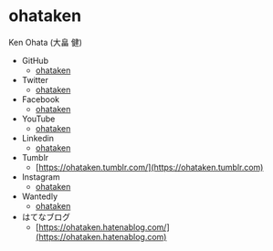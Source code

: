 # ohataken

Ken Ohata (大畠 健)

* GitHub
  * [ohataken](https://github.com/ohataken)
* Twitter
  * [ohataken](https://twitter.com/ohataken)
* Facebook
  * [ohataken](https://www.facebook.com/ohataken)
* YouTube
  * [ohataken](https://www.youtube.com/@ohataken)
* Linkedin
  * [ohataken](https://jp.linkedin.com/in/ohataken)
* Tumblr
  * [https://ohataken.tumblr.com/](https://ohataken.tumblr.com)
* Instagram
  * [ohataken](https://www.instagram.com/ohataken)
* Wantedly
  * [ohataken](https://www.wantedly.com/id/ohataken)
* はてなブログ
  * [https://ohataken.hatenablog.com/](https://ohataken.hatenablog.com)
